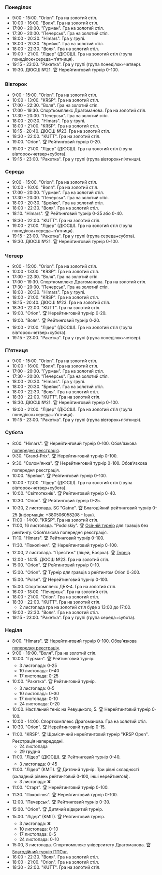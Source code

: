 
<h3 id="monday">Понеділок</h3>

* 9:00 - 15:00. "Orion". Гра на золотий стіл.
* 10:00 - 16:00. "Воля". Гра на золотий стіл.
* 17:00 - 20:00. "Гурман". Гра на золотий стіл.
* 17:30 - 20:00. "Печерськ". Гра на золотий стіл.
* 18:00 - 20:30. "Himars". Гра у групі.
* 18:00 - 20:30. "Брейкс". Гра на золотий стіл.
* 18:00 - 22:30. "Воля". Гра на золотий стіл.
* 19:00 - 21:00. "Лідер" (ДЮСШ). Гра на золотий стіл (група понеділок+середа+пʼятниця).
* 19:15 - 23:00. "Ракетка". Гра у групі (група понеділок+четвер).
* 19:30. ДЮСШ №21. 🏆 Нерейтинговий турнір 0-100.

<h3 id="tuesday">Вівторок</h3>

* 9:00 - 15:00. "Orion". Гра на золотий стіл.
* 10:00 - 13:00. "KRSP". Гра на золотий стіл.
* 17:00 - 22:30. "Воля". Гра на золотий стіл.
* 17:00 - 19:30. Спорткомплекс Драгоманова. Гра на золотий стіл.
* 17:30 - 20:00. "Печерськ". Гра на золотий стіл.
* 18:00 - 20:30. "Himars". Гра у групі.
* 18:00 - 21:00. "KRSP". Гра на золотий стіл.
* 18:15 - 20:40. ДЮСШ №23. Гра на золотий стіл.
* 18:30 - 22:00. "KUTT". Гра на золотий стіл.
* 19:00. "Orion". 🏆 Рейтинговий турнір 0-20.
* 19:00 - 21:00. "Лідер" (ДЮСШ). Гра на золотий стіл (група вівторок+четвер+субота).
* 19:15 - 23:00. "Ракетка". Гра у групі (група вівторок+пʼятниця).

<h3 id="wednesday">Середа</h3>

* 9:00 - 15:00. "Orion". Гра на золотий стіл.
* 10:00 - 16:00. "Воля". Гра на золотий стіл.
* 17:00 - 20:00. "Гурман". Гра на золотий стіл.
* 17:30 - 20:00. "Печерськ". Гра на золотий стіл.
* 18:00 - 20:30. "Брейкс". Гра на золотий стіл.
* 18:00 - 22:30. "Воля". Гра на золотий стіл.
* 18:10. "Himars". 🏆 Рейтинговий турнір 0-35 або 0-40.
* 18:30 - 22:00. "KUTT". Гра на золотий стіл.
* 19:00 - 21:00. "Лідер" (ДЮСШ). Гра на золотий стіл (група понеділок+середа+пʼятниця).
* 19:15 - 23:00. "Ракетка". Гра у групі (група середа+субота).
* 19:30. ДЮСШ №21. 🏆 Нерейтинговий турнір 0-100.

<h3 id="thursday">Четвер</h3>

* 9:00 - 15:00. "Orion". Гра на золотий стіл.
* 10:00 - 13:00. "KRSP". Гра на золотий стіл.
* 17:00 - 22:30. "Воля". Гра на золотий стіл.
* 17:00 - 19:30. Спорткомплекс Драгоманова. Гра на золотий стіл.
* 17:30 - 20:00. "Печерськ". Гра на золотий стіл.
* 18:00 - 20:30. "Himars". Гра у групі.
* 18:00 - 21:00. "KRSP". Гра на золотий стіл.
* 18:15 - 20:40. ДЮСШ №23. Гра на золотий стіл.
* 18:30 - 22:00. "KUTT". Гра на золотий стіл.
* 19:00. "Orion". 🏆 Нерейтинговий турнір 0-20.
* 19:00. "Воля". 🏆 Рейтинговий турнір 0-20.
* 19:00 - 21:00. "Лідер" (ДЮСШ). Гра на золотий стіл (група вівторок+четвер+субота).
* 19:15 - 23:00. "Ракетка". Гра у групі (група понеділок+четвер).

<h3 id="friday">Пʼятниця</h3>

* 9:00 - 15:00. "Orion". Гра на золотий стіл.
* 10:00 - 16:00. "Воля". Гра на золотий стіл.
* 17:00 - 20:00. "Гурман". Гра на золотий стіл.
* 17:30 - 20:00. "Печерськ". Гра на золотий стіл.
* 18:00 - 20:30. "Himars". Гра у групі.
* 18:00 - 20:30. "Брейкс". Гра на золотий стіл.
* 18:00 - 22:30. "Воля". Гра на золотий стіл.
* 18:30 - 22:00. "KUTT". Гра на золотий стіл.
* 18:30. ДЮСШ №21. 🏆 Нерейтинговий турнір 0-100.
* 19:00 - 21:00. "Лідер" (ДЮСШ). Гра на золотий стіл (група понеділок+середа+пʼятниця).
* 19:15 - 23:00. "Ракетка". Гра у групі (група вівторок+пʼятниця).

<h3 id="saturday">Субота</h3>

* 8:00. "Himars". 🏆 Нерейтинговий турнір 0-100. Обовʼязкова [попередня реєстрація](https://t.me/+yOOJ3CrdhyBjNzhi).
* 9:30. "Grand-Prix". 🏆 Нерейтинговий турнір 0-100.
* 9:30. "Солом'янка". 🏆 Нерейтинговий турнір 0-100. Обовʼязкова попередня реєстрація.
* 10:00. "Брейкс". 🏆 Рейтинговий турнір 0-100.
* 10:00 - 12:00. "Лідер" (ДЮСШ). Гра на золотий стіл (група вівторок+четвер+субота).
* 10:00. "Світлотехнік". 🏆 Рейтинговий турнір 0-40.
* 10:30. "Orion". 🏆 Рейтинговий турнір 0-25.
* 10:30, 2 листопада. SC "Gatne". 🏆 Благодійний рейтинговий турнір 0-25 (інформація: +380506058208 - Іван).
* 11:00 - 14:00. "KRSP". Гра на золотий стіл.
* 11:00, 16 листопада. "Podolskiy". 🏆 [Осінній турнір](https://www.facebook.com/clubpodolskiy/posts/pfbid02wcSuuc4C2jjsuKPVu4HDUZbZA89qzacucZTThyRDk1pz9baCREuyfui8dM1sKPZl) для гравців без рейтингу. Обовʼязкова попередня реєстрація.
* 11:10. "Himars". 🏆 Рейтинговий турнір 0-100.
* 11:30. "Покоління". 🏆 Нерейтинговий турнір 0-100.
* 12:00, 2 листопада. "Престиж" (ліцей, Боярка). 🏆 [Турнір](https://www.facebook.com/share/H8u4ScCSWi3Bz6Fc/).
* 12:00 - 14:15. ДЮСШ №23. Гра на золотий стіл.
* 15:00. "Orion". 🏆 Рейтинговий турнір 0-10.
* 15:00. "Orion". 🏆 Турнір для гравців з рейтингом Orion 0-300.
* 15:00. "Pulse". 🏆 Нерейтинговий турнір 0-100.
* 15:00. Спорткомплекс ДБК-4. Гра на золотий стіл.
* 16:00 - 18:00. "Печерськ". Гра на золотий стіл.
* 18:00 - 21:00. "Orion". Гра на золотий стіл.
* 18:30 - 22:00. "KUTT". Гра на золотий стіл.
  * 2 листопада гра на золотий стіл буде з 13:00 до 17:00.
* 19:00 - 22:30. "Воля". Гра на золотий стіл.
* 19:15 - 23:00. "Ракетка". Гра у групі (група середа+субота).

<h3 id="sunday">Неділя</h3>

* 8:00. "Himars". 🏆 Нерейтинговий турнір 0-100. Обовʼязкова [попередня реєстрація](https://t.me/+yOOJ3CrdhyBjNzhi).
* 9:00 - 16:00. "Воля". Гра на золотий стіл.
* 10:00. "Гурман". 🏆 Рейтинговий турнір.
  * 3 листопада: 0-25
  * 10 листопада: 0-40
  * 17 листопада: 0-25
* 10:00. "Ракетка". 🏆 Рейтинговий турнір.
  * 3 листопада: 0-5
  * 10 листопада: 0-30
  * 17 листопада: 0-10
  * 24 листопада: 0-20
* 10:00. Настільний теніс на Ревуцького, 5. 🏆 Нерейтинговий турнір 0-100.
* 10:00 - 14:00. Спорткомплекс Драгоманова. Гра на золотий стіл.
* 10:30. "Orion". 🏆 Нерейтинговий турнір 0-15.
* 11:00. "KRSP". 🏆 Щомісячний нерейтинговий турнір "KRSP Open". Реєстрація напередодні.
  * 24 листопада
  * 29 грудня
* 11:00. "Лідер" (ДЮСШ). 🏆 Рейтинговий турнір 0-40.
  * 3 листопада: 0-45
* 11:00. "Лідер" (КМП). 🏆 Дитячий турнір. Три рівні складності (складний рівень рейтинговий 0-100, інші нерейтингові).
  * 3 листопада: ❌
* 11:00. "Старт". 🏆 Нерейтинговий турнір 0-100.
* 11:30. "Покоління". 🏆 Нерейтинговий турнір 0-100.
* 12:00. "Печерськ". 🏆 Рейтинговий турнір 0-30.
* 15:00. "Orion". 🏆 Дитячий відкритий турнір.
* 15:00. "Лідер" (КМП). 🏆 Рейтинговий турнір.
  * 3 листопада: ❌
  * 10 листопада: 0-10
  * 17 листопада: 0-5
  * 24 листопада: 0-10
* 15:00, 3 листопада. Спорткомплекс університету Драгоманова. 🏆 [Благодійний турнір ППОнг](https://t.me/ttkiev/464).
* 16:00 - 22:30. "Воля". Гра на золотий стіл.
* 18:00 - 21:00. "Orion". Гра на золотий стіл.
* 18:30 - 22:00. "KUTT". Гра на золотий стіл.
